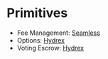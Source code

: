 # Primitives


- Fee Management: [Seamless](./seamless/)
- Options: [Hydrex](./hydrex/)
- Voting Escrow: [Hydrex](./hydrex/)



<!-- PROTOCOLS -->

[Aave]: https://defillama.com/protocol/aave
[Usual]: https://defillama.com/protocol/usual
[Neutrl]: https://www.neutrl.fi/
[Ethena]: https://defillama.com/protocol/ethena
[Resolv]: https://defillama.com/protocol/resolv
[USDX]: https://defillama.com/protocol/stables-labs-usdx
[Solv]: https://defillama.com/protocol/solv-basis-trading
[Hydrex]: https://www.hydrex.fi/
[Seamless]: ./seamless/

<!-- AUDITORS -->

[Cantina]: https://cantina.xyz/
[Spearbit]: https://cantina.xyz/solutions/spearbit
[PeckShield]: https://peckshield.com/
[Sherlock]: https://sherlock.xyz/
[Blackthorn]: https://www.blackthorn.xyz/
[Halborn]: http://halborn.com/
[Zellic]: https://www.zellic.io/
[Quanstamp]: https://quantstamp.com/
[Code4rena]: https://code4rena.com/
[Pashov]: https://www.pashov.net/
